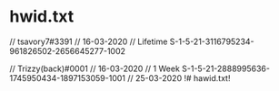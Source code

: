# hwid.txt
// tsavory7#3391
// 16-03-2020
// Lifetime
S-1-5-21-3116795234-961826502-2656645277-1002

// Trizzy(back)#0001
// 16-03-2020
// 1 Week
S-1-5-21-2888995636-1745950434-1897153059-1001
// 25-03-2020 !# hawid.txt!
